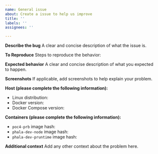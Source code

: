 ```yaml
---
name: General issue
about: Create a issue to help us improve
title: ''
labels: ''
assignees: ''

---
```


**Describe the bug**
A clear and concise description of what the issue is.

**To Reproduce**
Steps to reproduce the behavior:


**Expected behavior**
A clear and concise description of what you expected to happen.

**Screenshots**
If applicable, add screenshots to help explain your problem.

**Host (please complete the following information):**
 - Linux distribution:
 - Docker version:
 - Docker Compose version:

**Containers (please complete the following information):**
 - `poc4-prb` image hash:
 - `phala-dev-node` image hash:
 - `phala-dev-pruntime` image hash:


**Additional context**
Add any other context about the problem here.
